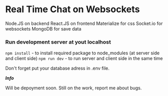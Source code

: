 # Real Time Chat on Websockets

Node.JS on backend
React.JS on frontend
Materialize for css
Socket.io for websockets
MongoDB for save data


### Run development server at yout localhost

`npm install` - to install required package to node_modules (at server side and client side)
`npm run dev` -  to run server and client side in the same time

Don't forget put your database adress in .env file.

___Info___

Will be depoyment soon.
Still on the work, report me about bugs.


